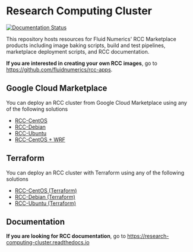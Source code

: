 # Research Computing Cluster

[![Documentation Status](https://readthedocs.org/projects/research-computing-cluster/badge/?version=latest)](https://research-computing-cluster.readthedocs.io/en/latest/?badge=latest)


This repository hosts resources for Fluid Numerics' RCC Marketplace products including image baking scripts, build and test pipelines, marketplace deployment scripts, and RCC documentation.

**If you are interested in creating your own RCC images**, go to https://github.com/fluidnumerics/rcc-apps.


## Google Cloud Marketplace
You can deploy an RCC cluster from Google Cloud Marketplace using any of the following solutions

* [RCC-CentOS](https://console.cloud.google.com/marketplace/product/fluid-cluster-ops/rcc-centos)
* [RCC-Debian](https://console.cloud.google.com/marketplace/product/fluid-cluster-ops/rcc-debian)
* [RCC-Ubuntu](https://console.cloud.google.com/marketplace/product/fluid-cluster-ops/rcc-ubuntu)
* [RCC-CentOS + WRF](https://console.cloud.google.com/marketplace/product/fluid-cluster-ops/rcc-wrf)

## Terraform
You can deploy an RCC cluster with Terraform using any of the following solutions
* [RCC-CentOS (Terraform)](./tf/rcc-centos)
* [RCC-Debian (Terraform)](./tf/rcc-debian)
* [RCC-Ubuntu (Terraform)](./tf/rcc-ubuntu)

## Documentation
**If you are looking for RCC documentation**, go to https://research-computing-cluster.readthedocs.io
